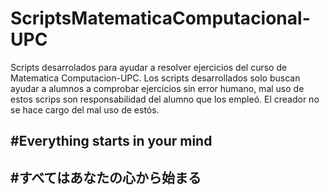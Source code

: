 # ScriptsMatematicaComputacional-UPC
Scripts desarrolados para ayudar a resolver ejercicios del curso de Matematica Computacion-UPC. Los scripts desarrollados solo buscan ayudar a alumnos a comprobar ejercicios sin error humano, mal uso de estos scrips son responsabilidad del alumno que los empleó. El creador no se hace cargo del mal uso de estós.
## #Everything starts in your mind
## #すべてはあなたの心から始まる
